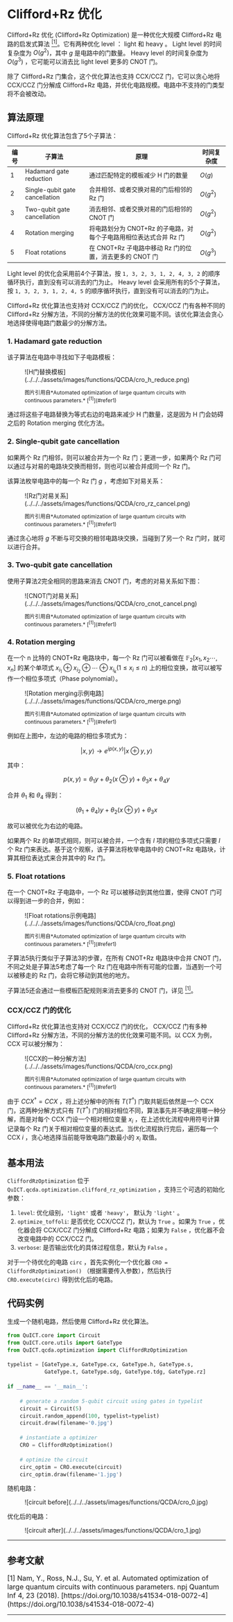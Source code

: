 # Clifford+Rz 优化

Clifford+Rz 优化 (Clifford+Rz Optimization) 是一种优化大规模 Clifford+Rz 电路的启发式算法 [<sup>[1]</sup>](#refer1)。它有两种优化 level ： light 和 heavy 。 Light level 的时间复杂度为 $O(g^2)$，其中 $g$ 是电路中的门数量。 Heavy level 的时间复杂度为 $O(g^3)$ ，它可能可以消去比 light level 更多的 CNOT 门。

除了 Clifford+Rz 门集合，这个优化算法也支持 CCX/CCZ 门，它可以贪心地将 CCX/CCZ 门分解成 Clifford+Rz 电路，并优化电路规模。电路中不支持的门类型将不会被改动。

## 算法原理

Clifford+Rz 优化算法包含了5个子算法：

| 编号 | 子算法                         | 原理                                                          | 时间复杂度 |
| ---- | ------------------------------ | ------------------------------------------------------------- | ---------- |
| 1    | Hadamard gate reduction        | 通过匹配特定的模板减少 H 门的数量                               | $O(g)$     |
| 2    | Single-qubit gate cancellation | 合并相邻、或者交换对易的门后相邻的 Rz 门                        | $O(g^2)$   |
| 3    | Two-qubit gate cancellation    | 消去相邻、或者交换对易的门后相邻的 CNOT 门                      | $O(g^2)$   |
| 4    | Rotation merging               | 将电路划分为 CNOT+Rz 的子电路，对每个子电路用相位表达式合并 Rz 门 | $O(g^2)$   |
| 5    | Float rotations                | 在 CNOT+Rz 子电路中移动 Rz 门的位置，消去更多的 CNOT 门             | $O(g^3)$   |

Light level 的优化会采用前4个子算法，按 `1, 3, 2, 3, 1, 2, 4, 3, 2` 的顺序循环执行，直到没有可以消去的门为止。 Heavy level 会采用所有的5个子算法，按 `1, 3, 2, 3, 1, 2, 4, 5` 的顺序循环执行，直到没有可以消去的门为止。

Clifford+Rz 优化算法也支持对 CCX/CCZ 门的优化， CCX/CCZ 门有各种不同的 Clifford+Rz 分解方法，不同的分解方法的优化效果可能不同。该优化算法会贪心地选择使得电路门数最少的分解方法。

### 1. Hadamard gate reduction

该子算法在电路中寻找如下子电路模板：

<figure markdown>
![H门替换模板](../../../assets/images/functions/QCDA/cro_h_reduce.png)
<p markdown="1" style="font-size:12px;"> 图片引用自*Automated optimization of large quantum circuits with continuous parameters.* [<sup>[1]</sup>](#refer1)
</figure>

通过将这些子电路替换为等式右边的电路来减少 H 门数量，这是因为 H 门会妨碍之后的 Rotation merging 优化方法。

### 2. Single-qubit gate cancellation

如果两个 Rz 门相邻，则可以被合并为一个 Rz 门；更进一步，如果两个 Rz 门可以通过与对易的电路块交换而相邻，则也可以被合并成同一个 Rz 门。

该算法枚举电路中的每一个 Rz 门 $g$ ，考虑如下对易关系：

<figure markdown>
![Rz门对易关系](../../../assets/images/functions/QCDA/cro_rz_cancel.png)
<p markdown="1" style="font-size:12px;"> 图片引用自*Automated optimization of large quantum circuits with continuous parameters.* [<sup>[1]</sup>](#refer1)
</figure>

通过贪心地将 $g$ 不断与可交换的相邻电路块交换，当碰到了另一个 Rz 门时，就可以进行合并。

### 3. Two-qubit gate cancellation

使用子算法2完全相同的思路来消去 CNOT 门，考虑的对易关系如下图：

<figure markdown>
![CNOT门对易关系](../../../assets/images/functions/QCDA/cro_cnot_cancel.png)
<p markdown="1" style="font-size:12px;"> 图片引用自*Automated optimization of large quantum circuits with continuous parameters.* [<sup>[1]</sup>](#refer1)
</figure>

### 4. Rotation merging

在一个 n 比特的 CNOT+Rz 电路块中，每一个 Rz 门可以被看做在 $\mathbb{F}_2[x_1,x_2\cdots, x_n]$ 的某个单项式 $x_{i_1}\oplus x_{i_2}\oplus \cdots \oplus x_{i_k} (1\leq x_i\leq n)$ 上的相位变换，故可以被写作一个相位多项式（Phase polynomial）。

<figure markdown>
![Rotation merging示例电路](../../../assets/images/functions/QCDA/cro_merge.png)
<p markdown="1" style="font-size:12px;"> 图片引用自*Automated optimization of large quantum circuits with continuous parameters.* [<sup>[1]</sup>](#refer1)
</figure>

例如在上图中，左边的电路的相位多项式为：

$$|x,y\rangle \to e^{i p(x,y)}|x\oplus y,y\rangle$$

其中：

$$p(x,y)=\theta_1y+\theta_2(x\oplus y)+\theta_3x+\theta_4y$$

合并 $\theta_1$ 和 $\theta_4$ 得到：

$$(\theta_1+\theta_4)y+\theta_2(x\oplus y)+\theta_3x$$

故可以被优化为右边的电路。

如果两个 Rz 的单项式相同，则可以被合并，一个含有 $l$ 项的相位多项式只需要 $l$ 个 Rz 门来表达。基于这个观察，该子算法将枚举电路中的 CNOT+Rz 电路块，计算其相位表达式来合并其中的 Rz 门。

### 5. Float rotations

在一个 CNOT+Rz 子电路中，一个 Rz 可以被移动到其他位置，使得 CNOT 门可以得到进一步的合并，例如：

<figure markdown>
![Float rotations示例电路](../../../assets/images/functions/QCDA/cro_float.png)
<p markdown="1" style="font-size:12px;"> 图片引用自*Automated optimization of large quantum circuits with continuous parameters.* [<sup>[1]</sup>](#refer1)
</figure>

子算法5执行类似于子算法3的步骤，在所有 CNOT+Rz 电路块中合并 CNOT 门，不同之处是子算法5考虑了每一个 Rz 门在电路中所有可能的位置，当遇到一个可以被移走的 Rz 门，会将它移动到其他的地方。

子算法5还会通过一些模板匹配规则来消去更多的 CNOT 门，详见 [<sup>[1]</sup>](#refer1)。

### CCX/CCZ 门的优化

Clifford+Rz 优化算法也支持对 CCX/CCZ 门的优化， CCX/CCZ 门有多种 Clifford+Rz 分解方法，不同的分解方法的优化效果可能不同。以 CCX 为例， CCX 可以被分解为：

<figure markdown>
![CCX的一种分解方法](../../../assets/images/functions/QCDA/cro_ccx.png)
<p markdown="1" style="font-size:12px;"> 图片引用自*Automated optimization of large quantum circuits with continuous parameters.* [<sup>[1]</sup>](#refer1)
</figure>

由于 $CCX^\dagger=CCX$ ，将上述分解中的所有 $T(T^\dagger)$ 门取共轭后依然是一个 CCX 门，这两种分解方式只有 $T(T^\dagger)$ 门的相对相位不同，算法事先并不确定用哪一种分解，而是对每个 CCX 门设一个相对相位变量 $x_i$ ，在上述优化流程中用符号计算记录每个 Rz 门关于相对相位变量的表达式。当优化流程执行完后，遍历每一个 CCX $i$ ，贪心地选择当前能导致电路门数最小的 $x_i$ 取值。

## 基本用法

`CliffordRzOptimization` 位于 `QuICT.qcda.optimization.clifford_rz_optimization` ，支持三个可选的初始化参数：

1. `level`: 优化级别，`'light'` 或者 `'heavy'`， 默认为 `'light'` 。
2. `optimize_toffoli`: 是否优化 CCX/CCZ 门，默认为 `True` 。如果为 `True` ，优化器会将 CCX/CCZ 门分解成 Clifford+Rz 电路；如果为 `False` ，优化器不会改变电路中的 CCX/CCZ 门。
3. `verbose`: 是否输出优化的具体过程信息，默认为 `False` 。

对于一个待优化的电路 `circ` ，首先实例化一个优化器 `CRO = CliffordRzOptimization()` （根据需要传入参数），然后执行 `CRO.execute(circ)` 得到优化后的电路。

## 代码实例

生成一个随机电路，然后使用 Clifford+Rz 优化算法。

```python
from QuICT.core import Circuit
from QuICT.core.utils import GateType
from QuICT.qcda.optimization import CliffordRzOptimization

typelist = [GateType.x, GateType.cx, GateType.h, GateType.s,
            GateType.t, GateType.sdg, GateType.tdg, GateType.rz]

if __name__ == '__main__':

    # generate a random 5-qubit circuit using gates in typelist
    circuit = Circuit(5)
    circuit.random_append(100, typelist=typelist)
    circuit.draw(filename='0.jpg')

    # instantiate a optimizer
    CRO = CliffordRzOptimization()

    # optimize the circuit
    circ_optim = CRO.execute(circuit)
    circ_optim.draw(filename='1.jpg')
```

随机电路：

<figure markdown>
![circuit before](../../../assets/images/functions/QCDA/cro_0.jpg)
</figure>

优化后的电路：

<figure markdown>
![circuit after](../../../assets/images/functions/QCDA/cro_1.jpg)
</figure>

---

## 参考文献

<div id="refer1"></div>
<font size=3>
[1] Nam, Y., Ross, N.J., Su, Y. et al. Automated optimization of large quantum circuits with continuous parameters. npj Quantum Inf 4, 23 (2018). [https://doi.org/10.1038/s41534-018-0072-4](https://doi.org/10.1038/s41534-018-0072-4)
</font>

---